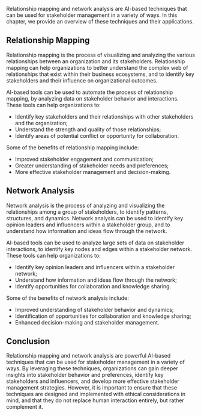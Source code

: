 
Relationship mapping and network analysis are AI-based techniques that can be used for stakeholder management in a variety of ways. In this chapter, we provide an overview of these techniques and their applications.

Relationship Mapping
--------------------

Relationship mapping is the process of visualizing and analyzing the various relationships between an organization and its stakeholders. Relationship mapping can help organizations to better understand the complex web of relationships that exist within their business ecosystems, and to identify key stakeholders and their influence on organizational outcomes.

AI-based tools can be used to automate the process of relationship mapping, by analyzing data on stakeholder behavior and interactions. These tools can help organizations to:

* Identify key stakeholders and their relationships with other stakeholders and the organization;
* Understand the strength and quality of those relationships;
* Identify areas of potential conflict or opportunity for collaboration.

Some of the benefits of relationship mapping include:

* Improved stakeholder engagement and communication;
* Greater understanding of stakeholder needs and preferences;
* More effective stakeholder management and decision-making.

Network Analysis
----------------

Network analysis is the process of analyzing and visualizing the relationships among a group of stakeholders, to identify patterns, structures, and dynamics. Network analysis can be used to identify key opinion leaders and influencers within a stakeholder group, and to understand how information and ideas flow through the network.

AI-based tools can be used to analyze large sets of data on stakeholder interactions, to identify key nodes and edges within a stakeholder network. These tools can help organizations to:

* Identify key opinion leaders and influencers within a stakeholder network;
* Understand how information and ideas flow through the network;
* Identify opportunities for collaboration and knowledge sharing.

Some of the benefits of network analysis include:

* Improved understanding of stakeholder behavior and dynamics;
* Identification of opportunities for collaboration and knowledge sharing;
* Enhanced decision-making and stakeholder management.

Conclusion
----------

Relationship mapping and network analysis are powerful AI-based techniques that can be used for stakeholder management in a variety of ways. By leveraging these techniques, organizations can gain deeper insights into stakeholder behavior and preferences, identify key stakeholders and influencers, and develop more effective stakeholder management strategies. However, it is important to ensure that these techniques are designed and implemented with ethical considerations in mind, and that they do not replace human interaction entirely, but rather complement it.
